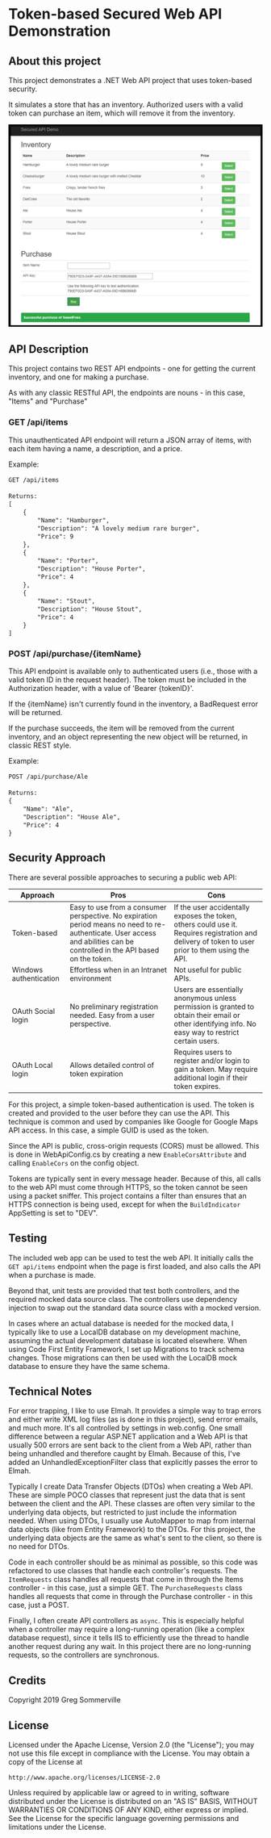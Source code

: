 # Token-based Secured Web API Demonstration

## About this project
This project demonstrates a .NET Web API project that uses token-based security.  

It simulates a store that has an inventory.  Authorized users with a valid token can purchase an item, which will remove it from the inventory.

![application screenshot](screenshot.png)

## API Description

This project contains two REST API endpoints - one for getting the current inventory, and one for making a purchase.  

As with any classic RESTful API, the endpoints are nouns - in this case, "Items" and "Purchase" 

### GET /api/items
This unauthenticated API endpoint will return a JSON array of items, with each item having a name, a description, and a price.

Example:

    GET /api/items

    Returns:
    [
        {
            "Name": "Hamburger",
            "Description": "A lovely medium rare burger",
            "Price": 9
        },
        {
            "Name": "Porter",
            "Description": "House Porter",
            "Price": 4
        },
        {
            "Name": "Stout",
            "Description": "House Stout",
            "Price": 4
        }
    ]

### POST /api/purchase/{itemName}
This API endpoint is available only to authenticated users (i.e., those with a valid token ID in the request header).  The token must be included in the Authorization header, with a value of 'Bearer {tokenID}'.

If the {itemName} isn't currently found in the inventory, a BadRequest error will be returned.

If the purchase succeeds, the item will be removed from the current inventory, and an object representing the new object will be returned, in classic REST style.

Example:

    POST /api/purchase/Ale

    Returns:
    {
        "Name": "Ale",
        "Description": "House Ale",
        "Price": 4
    }


## Security Approach
There are several possible approaches to securing a public web API:

Approach | Pros | Cons
--- | --- | ---
Token-based | Easy to use from a consumer perspective.  No expiration period means no need to re-authenticate.  User access and abilities can be controlled in the API based on the token. | If the user accidentally exposes the token, others could use it.  Requires registration and delivery of token to user prior to them using the API.
Windows authentication | Effortless when in an Intranet environment | Not useful for public APIs.
OAuth Social login | No preliminary registration needed.  Easy from a user perspective. | Users are essentially anonymous unless permission is granted to obtain their email or other identifying info.  No easy way to restrict certain users.
OAuth Local login | Allows detailed control of token expiration | Requires users to register and/or login to gain a token.  May require additional login if their token expires.

For this project, a simple token-based authentication is used.  The token is created and provided to the user before they can use the API.  This technique is common and used by companies like Google for Google Maps API access.  In this case, a simple GUID is used as the token.

Since the API is public, cross-origin requests (CORS) must be allowed.  This is done in WebApiConfig.cs by creating a new `EnableCorsAttribute` and calling `EnableCors` on the config object.

Tokens are typically sent in every message header.  Because of this, all calls to the web API must come through HTTPS, so the token cannot be seen using a packet sniffer.  This project contains a filter than ensures that an HTTPS connection is being used, except for when the `BuildIndicator` AppSetting is set to "DEV".


## Testing
The included web app can be used to test the web API.  It initially calls the `GET api/items` endpoint when the page is first loaded, and also calls the API when a purchase is made.  

Beyond that, unit tests are provided that test both controllers, and the required mocked data source class.  The controllers use dependency injection to swap out the standard data source class with a mocked version.  

In cases where an actual database is needed for the mocked data, I typically like to use a LocalDB database on my development machine, assuming the actual development database is located elsewhere.  When using Code First Entity Framework, I set up Migrations to track schema changes.  Those migrations can then be used with the LocalDB mock database to ensure they have the same schema.

## Technical Notes
For error trapping, I like to use Elmah.  It provides a simple way to trap errors and either write XML log files (as is done in this project), send error emails, and much more.  It's all controlled by settings in web.config.  One small difference between a regular ASP.NET application and a Web API is that usually 500 errors are sent back to the client from a Web API, rather than being unhandled and therefore caught by Elmah.  Because of this, I've added an UnhandledExceptionFilter class that explicitly passes the error to Elmah.

Typically I create Data Transfer Objects (DTOs) when creating a Web API.  These are simple POCO classes that represent just the data that is sent between the client and the API.  These classes are often very similar to the underlying data objects, but restricted to just include the information needed.  When using DTOs, I usually use AutoMapper to map from internal data objects (like from Entity Framework) to the DTOs.  For this project, the underlying data objects are the same as what's sent to the client, so there is no need for DTOs.

Code in each controller should be as minimal as possible, so this code was refactored to use classes that handle each controller's requests.  The `ItemRequests` class handles all requests that come in through the Items controller - in this case, just a simple GET.  The `PurchaseRequests` class handles all requests that come in through the Purchase controller - in this case, just a POST.

Finally, I often create API controllers as `async`.  This is especially helpful when a controller may require a long-running operation (like a complex database request), since it tells IIS to efficiently use the thread to handle another request during any wait.  In this project there are no long-running requests, so the controllers are synchronous.

## Credits
Copyright 2019 Greg Sommerville

## License
Licensed under the Apache License, Version 2.0 (the "License");
you may not use this file except in compliance with the License.
You may obtain a copy of the License at

    http://www.apache.org/licenses/LICENSE-2.0

Unless required by applicable law or agreed to in writing, software
distributed under the License is distributed on an "AS IS" BASIS,
WITHOUT WARRANTIES OR CONDITIONS OF ANY KIND, either express or implied.
See the License for the specific language governing permissions and
limitations under the License.